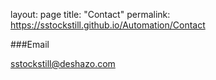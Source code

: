 layout: page
title: "Contact"
permalink: https://sstockstill.github.io/Automation/Contact

###Email

<sstockstill@deshazo.com>
